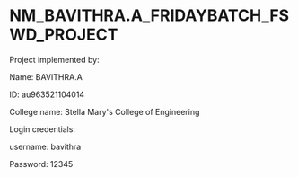 # NM_BAVITHRA.A_FRIDAYBATCH_FSWD_PROJECT

Project implemented by:

Name: BAVITHRA.A

ID: au963521104014

College name: Stella Mary's College of Engineering

Login credentials:

username: bavithra

Password: 12345

